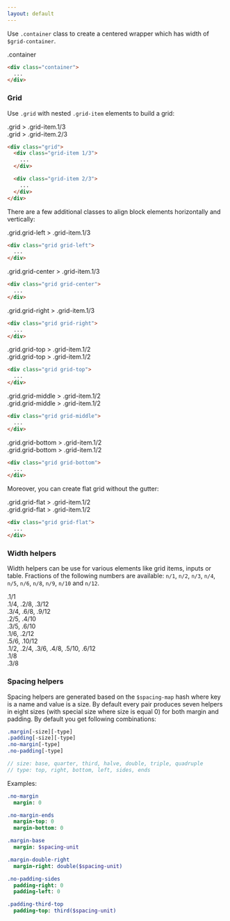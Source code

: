 ```yaml
---
layout: default
---
```


Use `.container` class to create a centered wrapper which has width of
`$grid-container`.

<div class="container grid-preview">
  .container
</div>

```html
<div class="container">
  ...
</div>
```

### Grid

Use `.grid` with nested `.grid-item` elements to build a grid:

<div class="grid">
  <div class="grid-item 1/3">
    <div class="grid-preview">
      .grid > .grid-item.1/3
    </div>
  </div>

  <div class="grid-item 2/3">
    <div class="grid-preview">
      .grid > .grid-item.2/3
    </div>
  </div>
</div>

```html
<div class="grid">
  <div class="grid-item 1/3">
    ...
  </div>

  <div class="grid-item 2/3">
    ...
  </div>
</div>
```

There are a few additional classes to align block elements horizontally
and vertically:

<div class="grid grid-left">
  <div class="grid-item 1/3">
    <div class="grid-preview">
      .grid.grid-left > .grid-item.1/3
    </div>
  </div>
</div>

```html
<div class="grid grid-left">
  ...
</div>
```

<div class="grid grid-center">
  <div class="grid-item 1/3">
    <div class="grid-preview">
      .grid.grid-center > .grid-item.1/3
    </div>
  </div>
</div>

```html
<div class="grid grid-center">
  ...
</div>
```

<div class="grid grid-right">
  <div class="grid-item 1/3">
    <div class="grid-preview">
      .grid.grid-right > .grid-item.1/3
    </div>
  </div>
</div>

```html
<div class="grid grid-right">
  ...
</div>
```

<div class="grid grid-top">
  <div class="grid-item 1/2">
    <div class="grid-preview grid-preview-large">
      .grid.grid-top > .grid-item.1/2
    </div>
  </div>
  <div class="grid-item 1/2">
    <div class="grid-preview">
      .grid.grid-top > .grid-item.1/2
    </div>
  </div>
</div>

```html
<div class="grid grid-top">
  ...
</div>
```

<div class="grid grid-middle">
  <div class="grid-item 1/2">
    <div class="grid-preview grid-preview-large">
      .grid.grid-middle > .grid-item.1/2
    </div>
  </div>
  <div class="grid-item 1/2">
    <div class="grid-preview">
      .grid.grid-middle > .grid-item.1/2
    </div>
  </div>
</div>

```html
<div class="grid grid-middle">
  ...
</div>
```

<div class="grid grid-bottom">
  <div class="grid-item 1/2">
    <div class="grid-preview grid-preview-large">
      .grid.grid-bottom > .grid-item.1/2
    </div>
  </div>
  <div class="grid-item 1/2">
    <div class="grid-preview">
      .grid.grid-bottom > .grid-item.1/2
    </div>
  </div>
</div>

```html
<div class="grid grid-bottom">
  ...
</div>
```

Moreover, you can create flat grid without the gutter:

<div class="grid grid-flat grid-preview">
  <div class="grid-item 1/2">
    <div class="grid-preview">
      .grid.grid-flat > .grid-item.1/2
    </div>
  </div>
  <div class="grid-item 1/2">
    <div class="grid-preview">
      .grid.grid-flat > .grid-item.1/2
    </div>
  </div>
</div>

```html
<div class="grid grid-flat">
  ...
</div>
```

### Width helpers

Width helpers can be use for various elements like grid items, inputs or
table. Fractions of the following numbers are available: `n/1`, `n/2`,
`n/3`, `n/4`, `n/5`, `n/6`, `n/8`, `n/9`, `n/10` and `n/12`.

<div class="grid">
  <div class="grid-item 1/1">
    <div class="grid-preview">
      .1/1
    </div>
  </div>
</div>

<div class="grid">
  <div class="grid-item 1/4">
    <div class="grid-preview">
      .1/4, .2/8, .3/12
    </div>
  </div>
  <div class="grid-item 3/4">
    <div class="grid-preview">
      .3/4, .6/8, .9/12
    </div>
  </div>
</div>

<div class="grid">
  <div class="grid-item 2/5">
    <div class="grid-preview">
      .2/5, .4/10
    </div>
  </div>
  <div class="grid-item 3/5">
    <div class="grid-preview">
      .3/5, .6/10
    </div>
  </div>
</div>

<div class="grid">
  <div class="grid-item 1/6">
    <div class="grid-preview">
      .1/6, .2/12
    </div>
  </div>
  <div class="grid-item 5/6">
    <div class="grid-preview">
      .5/6, .10/12
    </div>
  </div>
</div>

<div class="grid">
  <div class="grid-item 1/2">
    <div class="grid-preview">
      .1/2, .2/4, .3/6, .4/8, .5/10, .6/12
    </div>
  </div>
  <div class="grid-item 1/8">
    <div class="grid-preview">
      .1/8
    </div>
  </div>
  <div class="grid-item 3/8">
    <div class="grid-preview">
      .3/8
    </div>
  </div>
</div>

### Spacing helpers

Spacing helpers are generated based on the `$spacing-map` hash where key
is a name and value is a size. By default every pair produces seven
helpers in eight sizes (with special size where size is equal 0) for both
margin and padding. By default you get following combinations:

```sass
.margin[-size][-type]
.padding[-size][-type]
.no-margin[-type]
.no-padding[-type]

// size: base, quarter, third, halve, double, triple, quadruple
// type: top, right, bottom, left, sides, ends
```

Examples:

```sass
.no-margin
  margin: 0

.no-margin-ends
  margin-top: 0
  margin-bottom: 0

.margin-base
  margin: $spacing-unit

.margin-double-right
  margin-right: double($spacing-unit)

.no-padding-sides
  padding-right: 0
  padding-left: 0

.padding-third-top
  padding-top: third($spacing-unit)

```
